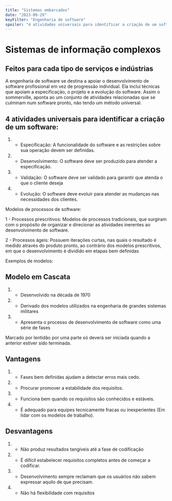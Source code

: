 ```yaml
---
title: "Sistemas embarcados"
date: "2023-09-29"
keyFilter: "Engenharia de software"
spoiler: "4 atividades universais para identificar a criação de um software."
---
```


# Sistemas de informação complexos

## Feitos para cada tipo de serviços e indústrias

A engenharia de software se destina a apoiar o desenvolvimento de software profissional em vez de progressão individual. Ela inclui técnicas que apoiam a especificação, o projeto e a evolução do software. Assim o sommerville, aponta ao um conjunto de atividades relacionadas que se culminam num software pronto, não tendo um método universal.

## 4 atividades universais para identificar a criação de um software:

1. - Especificação: A funcionalidade do software e as restrições sobre sua operação devem ser definidas.

2. - Desenvolvimento: O software deve ser produzido para atender a especificação.

3. - Validação: O software deve ser validado para garantir que atenda o que o cliente deseja

4. - Evolução: O software deve evoluir para atender as mudanças nas necessidades dos clientes.

Modelos de processos de software:

1 - Processos prescritivos: Modelos de processos tradicionais, que surgiram com o propósito de organizar e direcionar as atividades inerentes ao desenvolvimento de software.

2 - Processos ágeis: Possuem iterações curtas, nas quais o resultado é medido através do produto pronto, ao contrário dos modelos prescritivos, em que o desenvolvimento é dividido em etapas bem definidas

Exemplos de modelos:

## Modelo em Cascata

1. - Desenvolvido na década de 1970
2. - Derivado dos modelos utilizados na engenharia de grandes sistemas militares
3. - Apresenta o processo de desenvolvimento de software como uma série de fases

Marcado por lentidão por uma parte só deverá ser iniciada quando a anterior estiver sido terminada.

## Vantagens

1. - Fases bem definidas ajudam a detectar erros mais cedo.
2. - Procurar promover a estabilidade dos requisitos.
3. - Funciona bem quando os requisitos são conhecidos e estáveis.
4. - É adequado para equipes tecnicamente fracas ou inexperientes (Em lidar com os modelos de trabalho).

## Desvantagens

1. - Não produz resultados tangíveis até a fase de codificação
2. - É difícil estabelecer requisitos completos antes de começar a codificar.
3. - Desenvolvimento sempre reclamam que os usuários não sabem expressar aquilo de que precisam.
4. - Não há flexibilidade com requisitos
